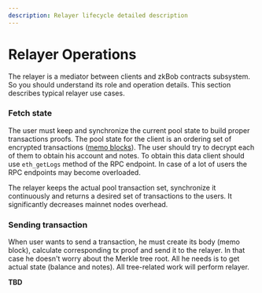 ```yaml
---
description: Relayer lifecycle detailed description
---
```


# Relayer Operations

The relayer is a mediator between clients and zkBob contracts subsystem. So you should understand its role and operation details. This section describes typical relayer use cases.

### Fetch state

The user must keep and synchronize the current pool state to build proper transactions proofs. The pool state for the client is an ordering set of encrypted transactions ([memo blocks](../transaction-overview/untitled-1/)). The user should try to decrypt each of them to obtain his account and notes. To obtain this data client should use `eth_getLogs` method of the RPC endpoint. In case of a lot of users the RPC endpoints may become overloaded.

The relayer keeps the actual pool transaction set, synchronize it continuously and returns a desired set of transactions to the users. It significantly decreases mainnet nodes overhead.

### Sending transaction

When user wants to send a transaction, he must create its body (memo block), calculate corresponding tx proof and send it to the relayer. In that case he doesn't worry about the Merkle tree root. All he needs is to get actual state (balance and notes). All tree-related work will perform relayer.

**TBD**&#x20;


